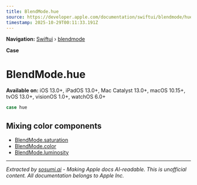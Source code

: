 ```yaml
---
title: BlendMode.hue
source: https://developer.apple.com/documentation/swiftui/blendmode/hue
timestamp: 2025-10-29T00:11:33.191Z
---
```


**Navigation:** [Swiftui](/documentation/swiftui) › [blendmode](/documentation/swiftui/blendmode)

**Case**

# BlendMode.hue

**Available on:** iOS 13.0+, iPadOS 13.0+, Mac Catalyst 13.0+, macOS 10.15+, tvOS 13.0+, visionOS 1.0+, watchOS 6.0+

```swift
case hue
```

## Mixing color components

- [BlendMode.saturation](/documentation/swiftui/blendmode/saturation)
- [BlendMode.color](/documentation/swiftui/blendmode/color)
- [BlendMode.luminosity](/documentation/swiftui/blendmode/luminosity)

---

*Extracted by [sosumi.ai](https://sosumi.ai) - Making Apple docs AI-readable.*
*This is unofficial content. All documentation belongs to Apple Inc.*
